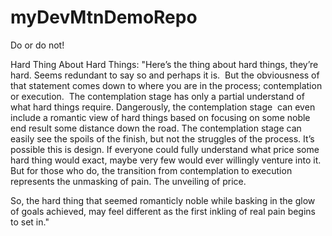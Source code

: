 # myDevMtnDemoRepo

Do or do not!

Hard Thing About Hard Things:
"Here’s the thing about hard things, they’re hard. Seems redundant to say so and perhaps it is.  But the obviousness of that statement comes down to where you are in the process; contemplation or execution.  The contemplation stage has only a partial understand of what hard things require. Dangerously, the contemplation stage  can even include a romantic view of hard things based on focusing on some noble end result some distance down the road. The contemplation stage can easily see the spoils of the finish, but not the struggles of the process. It’s possible this is design. If everyone could fully understand what price some hard thing would exact, maybe very few would ever willingly venture into it. But for those who do, the transition from contemplation to execution represents the unmasking of pain. The unveiling of price.

So, the hard thing that seemed romanticly noble while basking in the glow of goals achieved, may feel different as the first inkling of real pain begins to set in."
